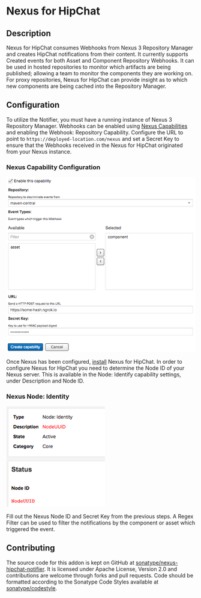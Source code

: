 # Nexus for HipChat

## Description

Nexus for HipChat consumes Webhooks from Nexus 3 Repository Manager and creates HipChat notifications from their
content. It currently supports Created events for both Asset and Component Repository Webhooks. It can be used in
hosted repositories to monitor which artifacts are being published; allowing a team to monitor the components they
are working on. For proxy repositories, Nexus for HipChat can provide insight as to which new components are being
cached into the Repository Manager.

## Configuration

To utilize the Notifier, you must have a running instance of Nexus 3 Repository Manager. Webhooks can be enabled using
[Nexus Capabilities](//books.sonatype.com/nexus-book/3.0/reference/admin.html#admin-system-capabilities) and enabling
the Webhook: Repository Capability. Configure the URL to point to `https://deployed-location.com/nexus` and set a
Secret Key to ensure that the Webhooks received in the Nexus for HipChat originated from your Nexus instance.

### Nexus Capability Configuration

![Capability Configuration](./public/img/nexus-capability.png)

Once Nexus has been configured, [install](https://www.hipchat.com/addons/install?url=https://deployed-location.com/atlassian-connect.json)
Nexus for HipChat. In order to configure Nexus for HipChat you need to determine the Node ID of your Nexus server.
This is available in the Node: Identify capability settings, under Description and Node ID.

### Nexus Node: Identity

![Nexus Node ID](./public/img/nexus-node-id.png)

Fill out the Nexus Node ID and Secret Key from the previous steps. A Regex Filter can be used to filter the
notifications by the component or asset which triggered the event.

## Contributing

The source code for this addon is kept on GitHub at [sonatype/nexus-hipchat-notifier](//github.com/sonatype/nexus-hipchat-notifier).
It is licensed under Apache License, Version 2.0 and contributions are welcome through forks and pull requests.
Code should be formatted according to the Sonatype Code Styles available at [sonatype/codestyle](//github.com/sonatype/codestyle).

